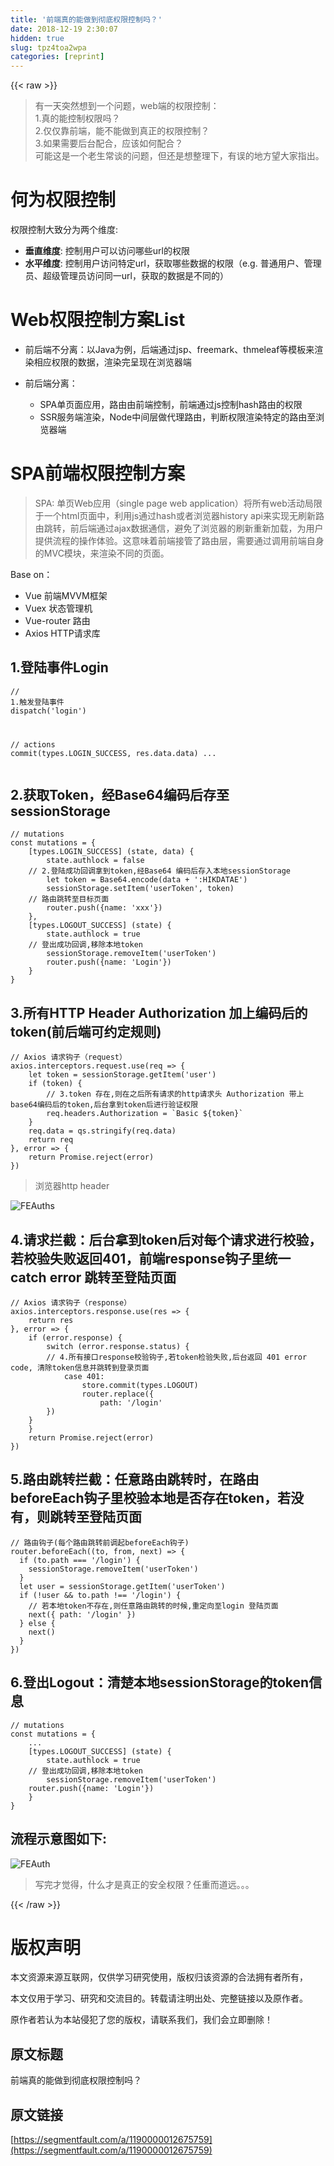 ```yaml
---
title: '前端真的能做到彻底权限控制吗？' 
date: 2018-12-19 2:30:07
hidden: true
slug: tpz4toa2wpa
categories: [reprint]
---
```


{{< raw >}}

                    
<blockquote>有一天突然想到一个问题，web端的权限控制：<br>1.真的能控制权限吗？<br>2.仅仅靠前端，能不能做到真正的权限控制？<br>3.如果需要后台配合，应该如何配合？<br>可能这是一个老生常谈的问题，但还是想整理下，有误的地方望大家指出。</blockquote>
<h1 id="articleHeader0">何为权限控制</h1>
<p>权限控制大致分为两个维度:</p>
<ul>
<li>
<strong>垂直维度</strong>: 控制用户可以访问哪些url的权限</li>
<li>
<strong>水平维度</strong>: 控制用户访问特定url，获取哪些数据的权限（e.g. 普通用户、管理员、超级管理员访问同一url，获取的数据是不同的）</li>
</ul>
<h1 id="articleHeader1">Web权限控制方案List</h1>
<ul>
<li>前后端不分离：以Java为例，后端通过jsp、freemark、thmeleaf等模板来渲染相应权限的数据，渲染完呈现在浏览器端</li>
<li>
<p>前后端分离：</p>
<ul>
<li>SPA单页面应用，路由由前端控制，前端通过js控制hash路由的权限</li>
<li>SSR服务端渲染，Node中间层做代理路由，判断权限渲染特定的路由至浏览器端</li>
</ul>
</li>
</ul>
<h1 id="articleHeader2">SPA前端权限控制方案</h1>
<blockquote>SPA: 单页Web应用（single page web application）将所有web活动局限于一个html页面中，利用js通过hash或者浏览器history api来实现无刷新路由跳转，前后端通过ajax数据通信，避免了浏览器的刷新重新加载，为用户提供流程的操作体验。这意味着前端接管了路由层，需要通过调用前端自身的MVC模块，来渲染不同的页面。</blockquote>
<p>Base on：</p>
<ul>
<li>Vue 前端MVVM框架</li>
<li>Vuex 状态管理机</li>
<li>Vue-router 路由</li>
<li>Axios HTTP请求库</li>
</ul>
<h2 id="articleHeader3">1.登陆事件Login</h2>
<div class="widget-codetool" style="display:none;">
      <div class="widget-codetool--inner">
      <span class="selectCode code-tool" data-toggle="tooltip" data-placement="top" title="" data-original-title="全选"></span>
      <span type="button" class="copyCode code-tool" data-toggle="tooltip" data-placement="top" data-clipboard-text="// 1.触发登陆事件
dispatch('login')
 
// actions
commit(types.LOGIN_SUCCESS, res.data.data)
..." title="" data-original-title="复制"></span>
      <span type="button" class="saveToNote code-tool" data-toggle="tooltip" data-placement="top" title="" data-original-title="放进笔记"></span>
      </div>
      </div><pre class="javascript hljs"><code class="javascript"><span class="hljs-comment">// 1.触发登陆事件</span>
dispatch(<span class="hljs-string">'login'</span>)
 
<span class="hljs-comment">// actions</span>
commit(types.LOGIN_SUCCESS, res.data.data)
...</code></pre>
<h2 id="articleHeader4">2.获取Token，经Base64编码后存至sessionStorage</h2>
<div class="widget-codetool" style="display:none;">
      <div class="widget-codetool--inner">
      <span class="selectCode code-tool" data-toggle="tooltip" data-placement="top" title="" data-original-title="全选"></span>
      <span type="button" class="copyCode code-tool" data-toggle="tooltip" data-placement="top" data-clipboard-text="// mutations
const mutations = {
    [types.LOGIN_SUCCESS] (state, data) {
        state.authlock = false
    // 2.登陆成功回调拿到token,经Base64 编码后存入本地sessionStorage
        let token = Base64.encode(data + ':HIKDATAE')
        sessionStorage.setItem('userToken', token)
    // 路由跳转至目标页面
        router.push({name: 'xxx'})
    },
    [types.LOGOUT_SUCCESS] (state) {
        state.authlock = true
    // 登出成功回调,移除本地token
        sessionStorage.removeItem('userToken')
        router.push({name: 'Login'})
    }
}" title="" data-original-title="复制"></span>
      <span type="button" class="saveToNote code-tool" data-toggle="tooltip" data-placement="top" title="" data-original-title="放进笔记"></span>
      </div>
      </div><pre class="javascript hljs"><code class="javascript"><span class="hljs-comment">// mutations</span>
<span class="hljs-keyword">const</span> mutations = {
    [types.LOGIN_SUCCESS] (state, data) {
        state.authlock = <span class="hljs-literal">false</span>
    <span class="hljs-comment">// 2.登陆成功回调拿到token,经Base64 编码后存入本地sessionStorage</span>
        <span class="hljs-keyword">let</span> token = Base64.encode(data + <span class="hljs-string">':HIKDATAE'</span>)
        sessionStorage.setItem(<span class="hljs-string">'userToken'</span>, token)
    <span class="hljs-comment">// 路由跳转至目标页面</span>
        router.push({<span class="hljs-attr">name</span>: <span class="hljs-string">'xxx'</span>})
    },
    [types.LOGOUT_SUCCESS] (state) {
        state.authlock = <span class="hljs-literal">true</span>
    <span class="hljs-comment">// 登出成功回调,移除本地token</span>
        sessionStorage.removeItem(<span class="hljs-string">'userToken'</span>)
        router.push({<span class="hljs-attr">name</span>: <span class="hljs-string">'Login'</span>})
    }
}</code></pre>
<h2 id="articleHeader5">3.所有HTTP Header Authorization 加上编码后的token(前后端可约定规则)</h2>
<div class="widget-codetool" style="display:none;">
      <div class="widget-codetool--inner">
      <span class="selectCode code-tool" data-toggle="tooltip" data-placement="top" title="" data-original-title="全选"></span>
      <span type="button" class="copyCode code-tool" data-toggle="tooltip" data-placement="top" data-clipboard-text="// Axios 请求钩子（request）
axios.interceptors.request.use(req => {
    let token = sessionStorage.getItem('user')     
    if (token) {         
        // 3.token 存在,则在之后所有请求的http请求头 Authorization 带上base64编码后的token,后台拿到token后进行验证权限         
        req.headers.Authorization = `Basic ${token}`     
    }
    req.data = qs.stringify(req.data)     
    return req 
}, error => {
    return Promise.reject(error) 
})" title="" data-original-title="复制"></span>
      <span type="button" class="saveToNote code-tool" data-toggle="tooltip" data-placement="top" title="" data-original-title="放进笔记"></span>
      </div>
      </div><pre class="javascript hljs"><code class="javascript"><span class="hljs-comment">// Axios 请求钩子（request）</span>
axios.interceptors.request.use(<span class="hljs-function"><span class="hljs-params">req</span> =&gt;</span> {
    <span class="hljs-keyword">let</span> token = sessionStorage.getItem(<span class="hljs-string">'user'</span>)     
    <span class="hljs-keyword">if</span> (token) {         
        <span class="hljs-comment">// 3.token 存在,则在之后所有请求的http请求头 Authorization 带上base64编码后的token,后台拿到token后进行验证权限         </span>
        req.headers.Authorization = <span class="hljs-string">`Basic <span class="hljs-subst">${token}</span>`</span>     
    }
    req.data = qs.stringify(req.data)     
    <span class="hljs-keyword">return</span> req 
}, error =&gt; {
    <span class="hljs-keyword">return</span> <span class="hljs-built_in">Promise</span>.reject(error) 
})</code></pre>
<blockquote>浏览器http header</blockquote>
<p><span class="img-wrap"><img data-src="http://ohce3yxd6.bkt.clouddn.com/httpau.png" src="https://static.alili.techhttp://ohce3yxd6.bkt.clouddn.com/httpau.png" alt="FEAuths" title="FEAuths" style="cursor: pointer;"></span></p>
<h2 id="articleHeader6">4.请求拦截：后台拿到token后对每个请求进行校验，若校验失败返回401，前端response钩子里统一catch error 跳转至登陆页面</h2>
<div class="widget-codetool" style="display:none;">
      <div class="widget-codetool--inner">
      <span class="selectCode code-tool" data-toggle="tooltip" data-placement="top" title="" data-original-title="全选"></span>
      <span type="button" class="copyCode code-tool" data-toggle="tooltip" data-placement="top" data-clipboard-text="// Axios 请求钩子（response）
axios.interceptors.response.use(res => {
    return res
}, error => {
    if (error.response) {
        switch (error.response.status) {
        // 4.所有接口response校验钩子,若token检验失败,后台返回 401 error code, 清除token信息并跳转到登录页面
            case 401:
                store.commit(types.LOGOUT)
                router.replace({
                    path: '/login'
        })
    }
    }
    return Promise.reject(error)
})" title="" data-original-title="复制"></span>
      <span type="button" class="saveToNote code-tool" data-toggle="tooltip" data-placement="top" title="" data-original-title="放进笔记"></span>
      </div>
      </div><pre class="javascript hljs"><code class="javascript"><span class="hljs-comment">// Axios 请求钩子（response）</span>
axios.interceptors.response.use(<span class="hljs-function"><span class="hljs-params">res</span> =&gt;</span> {
    <span class="hljs-keyword">return</span> res
}, error =&gt; {
    <span class="hljs-keyword">if</span> (error.response) {
        <span class="hljs-keyword">switch</span> (error.response.status) {
        <span class="hljs-comment">// 4.所有接口response校验钩子,若token检验失败,后台返回 401 error code, 清除token信息并跳转到登录页面</span>
            <span class="hljs-keyword">case</span> <span class="hljs-number">401</span>:
                store.commit(types.LOGOUT)
                router.replace({
                    <span class="hljs-attr">path</span>: <span class="hljs-string">'/login'</span>
        })
    }
    }
    <span class="hljs-keyword">return</span> <span class="hljs-built_in">Promise</span>.reject(error)
})</code></pre>
<h2 id="articleHeader7">5.路由跳转拦截：任意路由跳转时，在路由beforeEach钩子里校验本地是否存在token，若没有，则跳转至登陆页面</h2>
<div class="widget-codetool" style="display:none;">
      <div class="widget-codetool--inner">
      <span class="selectCode code-tool" data-toggle="tooltip" data-placement="top" title="" data-original-title="全选"></span>
      <span type="button" class="copyCode code-tool" data-toggle="tooltip" data-placement="top" data-clipboard-text="// 路由钩子(每个路由跳转前调起beforeEach钩子)
router.beforeEach((to, from, next) => {
  if (to.path === '/login') {
    sessionStorage.removeItem('userToken')
  }
  let user = sessionStorage.getItem('userToken')
  if (!user &amp;&amp; to.path !== '/login') {
    // 若本地token不存在,则任意路由跳转的时候,重定向至login 登陆页面
    next({ path: '/login' })
  } else {
    next()
  }
})" title="" data-original-title="复制"></span>
      <span type="button" class="saveToNote code-tool" data-toggle="tooltip" data-placement="top" title="" data-original-title="放进笔记"></span>
      </div>
      </div><pre class="javascript hljs"><code class="javascript"><span class="hljs-comment">// 路由钩子(每个路由跳转前调起beforeEach钩子)</span>
router.beforeEach(<span class="hljs-function">(<span class="hljs-params">to, <span class="hljs-keyword">from</span>, next</span>) =&gt;</span> {
  <span class="hljs-keyword">if</span> (to.path === <span class="hljs-string">'/login'</span>) {
    sessionStorage.removeItem(<span class="hljs-string">'userToken'</span>)
  }
  <span class="hljs-keyword">let</span> user = sessionStorage.getItem(<span class="hljs-string">'userToken'</span>)
  <span class="hljs-keyword">if</span> (!user &amp;&amp; to.path !== <span class="hljs-string">'/login'</span>) {
    <span class="hljs-comment">// 若本地token不存在,则任意路由跳转的时候,重定向至login 登陆页面</span>
    next({ <span class="hljs-attr">path</span>: <span class="hljs-string">'/login'</span> })
  } <span class="hljs-keyword">else</span> {
    next()
  }
})</code></pre>
<h2 id="articleHeader8">6.登出Logout：清楚本地sessionStorage的token信息</h2>
<div class="widget-codetool" style="display:none;">
      <div class="widget-codetool--inner">
      <span class="selectCode code-tool" data-toggle="tooltip" data-placement="top" title="" data-original-title="全选"></span>
      <span type="button" class="copyCode code-tool" data-toggle="tooltip" data-placement="top" data-clipboard-text="// mutations
const mutations = {
    ...
    [types.LOGOUT_SUCCESS] (state) {
        state.authlock = true
    // 登出成功回调,移除本地token
        sessionStorage.removeItem('userToken')
    router.push({name: 'Login'})
    }
}" title="" data-original-title="复制"></span>
      <span type="button" class="saveToNote code-tool" data-toggle="tooltip" data-placement="top" title="" data-original-title="放进笔记"></span>
      </div>
      </div><pre class="javascript hljs"><code class="javascript"><span class="hljs-comment">// mutations</span>
<span class="hljs-keyword">const</span> mutations = {
    ...
    [types.LOGOUT_SUCCESS] (state) {
        state.authlock = <span class="hljs-literal">true</span>
    <span class="hljs-comment">// 登出成功回调,移除本地token</span>
        sessionStorage.removeItem(<span class="hljs-string">'userToken'</span>)
    router.push({<span class="hljs-attr">name</span>: <span class="hljs-string">'Login'</span>})
    }
}</code></pre>
<h2 id="articleHeader9">流程示意图如下:</h2>
<p><span class="img-wrap"><img data-src="http://ohce3yxd6.bkt.clouddn.com/FEAuth_yepanmeng.png" src="https://static.alili.techhttp://ohce3yxd6.bkt.clouddn.com/FEAuth_yepanmeng.png" alt="FEAuth" title="FEAuth" style="cursor: pointer; display: inline;"></span></p>
<blockquote>写完才觉得，什么才是真正的安全权限？任重而道远。。。</blockquote>

                
{{< /raw >}}

# 版权声明
本文资源来源互联网，仅供学习研究使用，版权归该资源的合法拥有者所有，

本文仅用于学习、研究和交流目的。转载请注明出处、完整链接以及原作者。

原作者若认为本站侵犯了您的版权，请联系我们，我们会立即删除！

## 原文标题
前端真的能做到彻底权限控制吗？

## 原文链接
[https://segmentfault.com/a/1190000012675759](https://segmentfault.com/a/1190000012675759)

